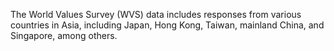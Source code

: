 The World Values Survey (WVS) data includes responses from various countries in Asia, including Japan, Hong Kong, Taiwan, mainland China, and Singapore, among others.
